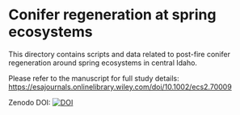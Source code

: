 # Conifer regeneration at spring ecosystems
This directory contains scripts and data related to post-fire conifer regeneration around spring ecosystems in central Idaho.

Please refer to the manuscript for full study details: https://esajournals.onlinelibrary.wiley.com/doi/10.1002/ecs2.70009

Zenodo DOI: [![DOI](https://zenodo.org/badge/754382734.svg)](https://zenodo.org/doi/10.5281/zenodo.10654951)

